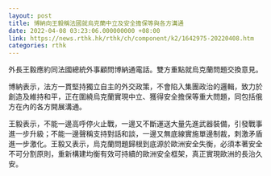 ```yaml
---
layout: post
title: 博納向王毅稱法國就烏克蘭中立及安全擔保等與各方溝通
date: 2022-04-08 03:23:06.000000000 +08:00
link: https://news.rthk.hk/rthk/ch/component/k2/1642975-20220408.htm
categories: rthk
---
```


外長王毅應約同法國總統外事顧問博納通電話。雙方重點就烏克蘭問題交換意見。

博納表示，法方一貫堅持獨立自主的外交政策，不會陷入集團政治的邏輯，致力於創造及維持和平，正在圍繞烏克蘭實現中立、獲得安全擔保等重大問題，同包括俄方在內的各方開展溝通。

王毅表示，不能一邊高呼停火止戰，一邊又不斷運送大量先進武器裝備，引發戰事進一步升級；不能一邊聲稱支持對話和談，一邊又無底線實施單邊制裁，刺激矛盾進一步激化。王毅又表示，烏克蘭問題歸根到底源於歐洲安全失衡，必須本著安全不可分割原則，重新構建均衡有效可持續的歐洲安全框架，真正實現歐洲的長治久安。
